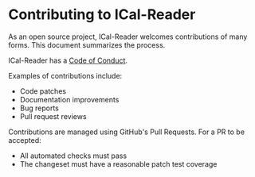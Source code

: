 # Contributing to ICal-Reader

As an open source project, ICal-Reader welcomes contributions of many forms.
This document summarizes the process.

ICal-Reader has a [Code of Conduct](./code_of_conduct.md).

Examples of contributions include:

* Code patches
* Documentation improvements
* Bug reports
* Pull request reviews

Contributions are managed using GitHub's Pull Requests.
For a PR to be accepted:

* All automated checks must pass
* The changeset must have a reasonable patch test coverage
